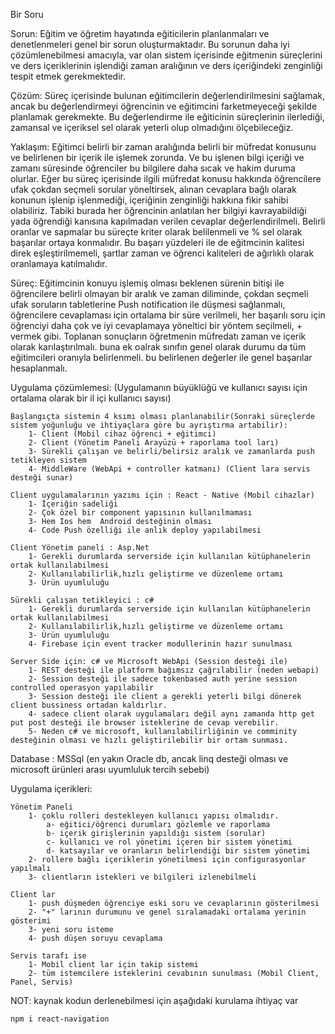  Bir Soru
 
 Sorun: 
    Eğitim ve öğretim hayatında eğiticilerin planlanmaları ve denetlenmeleri genel bir sorun oluşturmaktadır. Bu sorunun daha iyi çözümlenebilmesi amacıyla, var olan sistem içerisinde eğitmenin süreçlerini ve ders içeriklerinin işlendiği zaman aralığının ve ders içeriğindeki zenginliği tespit etmek gerekmektedir.

 Çözüm:
    Süreç içerisinde bulunan eğitimcilerin değerlendirilmesini sağlamak, ancak bu değerlendirmeyi öğrencinin ve  eğitimcini farketmeyeceği şekilde planlamak gerekmekte. Bu değerlendirme ile eğiticinin süreçlerinin ilerlediği, zamansal ve içeriksel sel olarak yeterli olup olmadığını ölçebileceğiz.
 
 Yaklaşım:
    Eğitimci belirli bir zaman aralığında belirli bir müfredat konusunu ve belirlenen bir içerik ile işlemek zorunda. Ve bu işlenen bilgi içeriği ve zamanı süresinde öğrenciler bu bilgilere daha sıcak ve hakim duruma olurlar. Eğer bu süreç içerisinde ilgili müfredat konusu hakkında öğrencilere ufak çokdan seçmeli sorular yöneltirsek, alınan cevaplara bağlı olarak konunun işlenip işlenmediği, içeriğinin zenginliği hakkına fikir sahibi olabiliriz.
    Tabiki burada her öğrencinin anlatılan her bilgiyi kavrayabildiği yada öğrendiği kanısına kapılmadan verilen cevaplar değerlendirilmeli. Belirli oranlar ve sapmalar bu süreçte kriter olarak belilenmeli ve % sel olarak başarılar ortaya konmalıdır. Bu başarı yüzdeleri ile de eğitmcinin kalitesi direk eşleştirilmemeli, şartlar zaman ve öğrenci kaliteleri de ağırlıklı olarak oranlamaya katılmalıdır.

 Süreç: 
    Eğitimcinin konuyu işlemiş olması beklenen sürenin bitişi ile öğrencilere belirli olmayan bir aralık ve zaman diliminde, çokdan seçmeli ufak soruların tabletlerine Push notification ile düşmesi sağlanmalı, öğrencilere cevaplaması için ortalama bir süre verilmeli, her başarılı soru için öğrenciyi daha çok ve iyi cevaplamaya yöneltici bir yöntem seçilmeli, + vermek gibi. Toplanan sonuçların öğretmenin müfredatı zaman ve içerik olarak karılaştırılmalı. buna ek oalrak sınıfın genel olarak durumu da tüm eğitimcileri oranıyla belirlenmeli. bu belirlenen değerler ile genel başarılar hesaplanmalı.

Uygulama çözümlemesi: (Uygulamanın büyüklüğü ve kullanıcı sayısı için ortalama olarak bir il içi kullanıcı sayısı)

    Başlangıçta sistemin 4 ksımı olması planlanabilir(Sonraki süreçlerde sistem yoğunluğu ve ihtiyaçlara göre bu ayrıştırma artabilir):
        1- Client (Mobil cihaz öğrenci + eğitimci)
        2- Client (Yönetim Paneli Arayüzü + raporlama tool ları)
        3- Sürekli çalışan ve belirli/belirsiz aralık ve zamanlarda push tetikleyen sistem
        4- MiddleWare (WebApi + controller katmanı) (Client lara servis desteği sunar)

    Client uygulamalarının yazımı için : React - Native (Mobil cihazlar) 
        1- İçeriğin sadeliği
        2- Çok özel bir component yapısının kullanılmaması
        3- Hem Ios hem  Android desteğinin olması
        4- Code Push özelliği ile anlık deploy yapılabilmesi

    Client Yönetim paneli : Asp.Net 
        1- Gerekli durumlarda serverside için kullanılan kütüphanelerin ortak kullanılabilmesi
        2- Kullanılabilirlik,hızlı geliştirme ve düzenleme ortamı
        3- Ürün uyumluluğu

    Sürekli çalışan tetikleyici : c# 
        1- Gerekli durumlarda serverside için kullanılan kütüphanelerin ortak kullanılabilmesi
        2- Kullanılabilirlik,hızlı geliştirme ve düzenleme ortamı
        3- Ürün uyumluluğu
        4- Firebase için event tracker modullerinin hazır sunulması

    Server Side için: c# ve Microsoft WebApi (Session desteği ile)
        1- REST desteği ile platform bağımsız çağrılabilir (neden webapi)
        2- Session desteği ile sadece tokenbased auth yerine session controlled operasyon yapılabilir
        3- Session desteği ile client a gerekli yeterli bilgi dönerek client bussiness ortadan kaldırlır.
        4- sadece client olarak uygulamaları değil aynı zamanda http get put post desteği ile browser isteklerine de cevap verebilir.
        5- Neden c# ve microsoft, kullanılabilirliğinin ve comminity desteğinin olması ve hızlı geliştirilebilir bir ortam sunması.

Database : MSSql (en yakın Oracle db, ancak linq desteği olması ve microsoft ürünleri arası uyumluluk tercih sebebi)

Uygulama içerikleri:

    Yönetim Paneli 
        1- çoklu rolleri destekleyen kullanıcı yapısı olmalıdır. 
            a- eğitici/öğrenci durumları gözlemle ve raporlama
            b- içerik girişlerinin yapıldığı sistem (sorular)
            c- kullanıcı ve rol yönetimi içeren bir sistem yönetimi
            d- katsayılar ve oranların belirlendiği bir sistem yönetimi
        2- rollere bağlı içeriklerin yönetilmesi için configurasyonlar yapılmalı
        3- clientların istekleri ve bilgileri izlenebilmeli

    Client lar 
        1- push düşmeden öğrenciye eski soru ve cevaplarının gösterilmesi
        2- "+" larının durumunu ve genel sıralamadaki ortalama yerinin gösterimi
        3- yeni soru isteme
        4- push düşen soruyu cevaplama

    Servis tarafı ise 
        1- Mobil client lar için takip sistemi
        2- tüm istemcilere isteklerini cevabının sunulması (Mobil Client, Panel, Servis)
        
NOT:  kaynak kodun derlenebilmesi için aşağıdaki kurulama ihtiyaç var 

    npm i react-navigation


